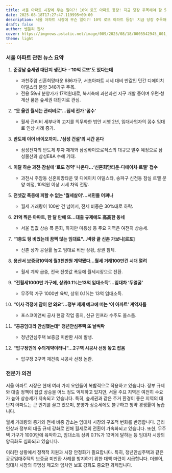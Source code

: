 ```yaml
---
title: 서울 아파트 시장에 무슨 일이?! 10억 로또 아파트 등장! 지금 당장 주목해야 할 5가지 이유
date: 2025-08-18T17:27:47.119995+09:00
description: 서울 아파트 시장에 무슨 일이?! 10억 로또 아파트 등장! 지금 당장 주목해야 할 5가지 이유
draft: false
author: 벤틀리 집사
cover: https://imgnews.pstatic.net/image/009/2025/08/18/0005542945_001_20250818133606386.jpg
theme: light
---
```


### 서울 아파트 관련 뉴스 요약

1. **준강남 숲세권 대단지 생긴다···‘10억 로또’도 있다는데**
   - 과천주암 신혼희망타운 686가구, 서초아파트 시세 대비 반값인 민간 디에이치 아델스타 분양 348가구 주목.
   - 전용 59㎡ 분양가가 17억원대로, 북서측에 과천과천 지구 개발 중이며 우면·청계산 품은 숲세권 대단지로 관심.

2. **“못 올린 월세는 관리비로”…집세 전가 ‘꼼수’**
   - 월세·관리비 세부내역 고지를 의무화한 법안 시행 2년, 임대사업자의 꼼수 임대료 인상 사례 증가.

3. **반도체 이어 바이오까지…'삼성 건설'의 시간 온다**
   - 삼성전자의 반도체 투자 재개와 삼성바이오로직스의 대규모 발주 예정으로 삼성물산과 삼성E&A 수혜 기대.

4. **이달 하순 과천·잠실에 ‘로또 청약’ 나온다…‘신혼희망타운·디에이치·르엘’ 접수**
   - 과천시 주암동 신혼희망타운 및 디에이치 아델스타, 송파구 신천동 잠실 르엘 분양 예정, 10억원 이상 시세 차익 전망.

5. **전셋값 폭등에 피할 수 없는 '월세살이'…서민들 어쩌나**
   - 월세 거래량이 100만 건 넘어서, 전세 비중은 30%대로 하락.

6. **21억 찍은 아파트, 한 달 만에 또…대출 규제에도 高高한 동네**
   - 서울 집값 상승 폭 둔화, 하지만 마용성 등 주요 지역은 여전히 상승세.

7. **"1층도 텅 비었는데 꿈쩍 않는 임대료"…벼랑 끝 신촌 가보니[르포]**
   - 신촌 상가 공실률 높고 임대료 비싼 상황, 상권 침체.

8. **용산서 보증금10억에 월3천만원 계약됐다…월세 거래100만건 시대 열려**
   - 월세 계약 급증, 전국 전셋값 폭등에 월세시장으로 전환.

9. **“전월세1000만 가구에, 상위0.1%는13억 임대소득”…임대차 ‘두얼굴’**
   - 무주택 가구 1000만 육박, 상위 0.1%는 13억 임대소득.

10. **“이사 걱정에 잠이 안 와요”…정부 제재 예고에 떠는 ‘이 아파트’ 계약자들**
    - 포스코이앤씨 공사 현장 작업 중지, 신규 인프라 수주도 올스톱.

11. **“공공임대라 안심했는데” 청년안심주택 또 날벼락**
    - 청년안심주택 보증금 미반환 사례 발생.

12. **"압구정인데 수의계약이라니"…2구역 시공사 선정 놓고 잡음**
    - 압구정 2구역 재건축 시공사 선정 논란.

### 전문가 의견

서울 아파트 시장은 현재 여러 가지 요인들이 복합적으로 작용하고 있습니다. 정부 규제와 대출 정책이 집값 상승을 어느 정도 억제하고 있지만, 서울 주요 지역은 여전히 수요가 높아 상승세가 지속되고 있습니다. 특히, 숲세권과 같은 주거 환경이 좋은 지역의 대단지 아파트는 큰 인기를 끌고 있으며, 분양가 상승세에도 불구하고 청약 경쟁률이 높습니다.

월세 거래량의 증가와 전세 비중 감소는 임대차 시장의 구조적 변화를 반영합니다. 금리 인상과 정부의 대출 규제 강화로 인해 월세로의 전환이 가속화되고 있습니다. 또한, 무주택 가구가 1000만에 육박하고, 임대소득 상위 0.1%가 13억에 달하는 등 임대차 시장의 양극화도 심화되고 있습니다.

이러한 상황에서 정책적 지원과 시장 안정화가 필요합니다. 특히, 청년안심주택과 같은 공공임대주택의 보증금 미반환 사례를 방지하기 위한 대책 마련이 시급합니다. 더불어, 임대차 시장의 투명성 제고와 임차인 보호 강화도 중요한 과제입니다.